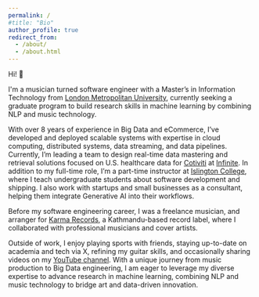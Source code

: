 ```yaml
---
permalink: /
#title: "Bio"
author_profile: true
redirect_from: 
  - /about/
  - /about.html
---
```

Hi! 👋

I'm a musician turned software engineer with a Master’s in Information Technology from [London Metropolitan University](https://www.londonmet.ac.uk/), currently seeking a graduate program to build research skills in machine learning by combining NLP and music technology.

With over 8 years of experience in Big Data and eCommerce, I’ve developed and deployed scalable systems with expertise in cloud computing, distributed systems, data streaming, and data pipelines. Currently, I’m leading a team to design real-time data mastering and retrieval solutions focused on U.S. healthcare data for [Cotiviti](https://www.cotiviti.com/) at [Infinite](https://www.infinite.com/). In addition to my full-time role, I’m a part-time instructor at [Islington College](https://www.islington.edu.np/), where I teach undergraduate students about software development and shipping. I also work with startups and small businesses as a consultant, helping them integrate Generative AI into their workflows.

Before my software engineering career, I was a freelance musician, and arranger for [Karma Records](https://www.youtube.com/@KarmaRecordsNepal), a Kathmandu-based record label, where I collaborated with professional musicians and cover artists.

Outside of work, I enjoy playing sports with friends, staying up-to-date on academia and tech via X, refining my guitar skills, and occasionally sharing videos on my [YouTube channel](https://www.youtube.com/@SudipBishwakarma). With a unique journey from music production to Big Data engineering, I am eager to leverage my diverse expertise to advance research in machine learning, combining NLP and music technology to bridge art and data-driven innovation.
